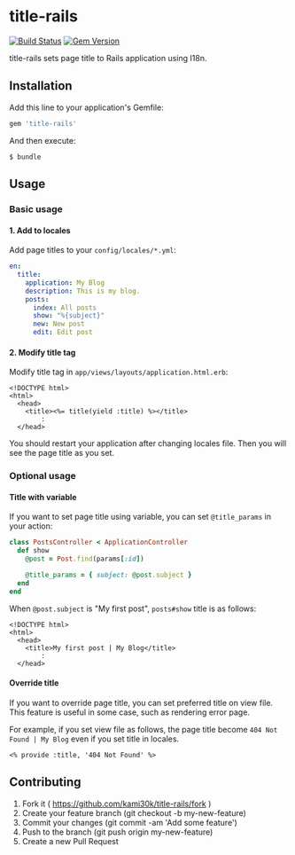 # title-rails

[![Build Status](https://travis-ci.org/kami30k/title-rails.svg)](https://travis-ci.org/kami30k/title-rails)
[![Gem Version](https://badge.fury.io/rb/title-rails.svg)](http://badge.fury.io/rb/title-rails)

title-rails sets page title to Rails application using I18n.

## Installation

Add this line to your application's Gemfile:

```ruby
gem 'title-rails'
```

And then execute:

```
$ bundle
```

## Usage

### Basic usage

#### 1. Add to locales

Add page titles to your `config/locales/*.yml`:

```yaml
en:
  title:
    application: My Blog
    description: This is my blog.
    posts:
      index: All posts
      show: "%{subject}"
      new: New post
      edit: Edit post
```

#### 2. Modify title tag

Modify title tag in `app/views/layouts/application.html.erb`:

```erb
<!DOCTYPE html>
<html>
  <head>
    <title><%= title(yield :title) %></title>
        :
  </head>
```

You should restart your application after changing locales file.
Then you will see the page title as you set.

### Optional usage

#### Title with variable

If you want to set page title using variable, you can set `@title_params` in your action:

```ruby
class PostsController < ApplicationController
  def show
    @post = Post.find(params[:id])

    @title_params = { subject: @post.subject }
  end
end
```

When `@post.subject` is "My first post", `posts#show` title is as follows:

```erb
<!DOCTYPE html>
<html>
  <head>
    <title>My first post | My Blog</title>
        :
  </head>
```

#### Override title

If you want to override page title, you can set preferred title on view file.
This feature is useful in some case, such as rendering error page.

For example, if you set view file as follows, the page title become `404 Not Found | My Blog` even if you set title in locales.

```erb
<% provide :title, '404 Not Found' %>
```

## Contributing

1. Fork it ( https://github.com/kami30k/title-rails/fork )
2. Create your feature branch (git checkout -b my-new-feature)
3. Commit your changes (git commit -am 'Add some feature')
4. Push to the branch (git push origin my-new-feature)
5. Create a new Pull Request
